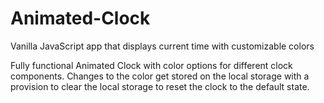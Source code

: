 # Animated-Clock

Vanilla JavaScript app that displays current time  with customizable colors

Fully functional Animated Clock with color options for different clock components.
Changes to the color get stored on the local storage with  a provision to clear the local storage to reset the clock to the default state.
